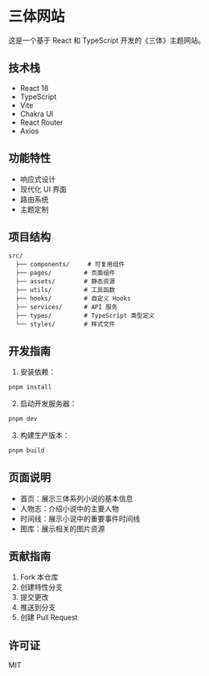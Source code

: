 # 三体网站

这是一个基于 React 和 TypeScript 开发的《三体》主题网站。

## 技术栈

- React 18
- TypeScript
- Vite
- Chakra UI
- React Router
- Axios

## 功能特性

- 响应式设计
- 现代化 UI 界面
- 路由系统
- 主题定制

## 项目结构

```
src/
  ├── components/     # 可复用组件
  ├── pages/         # 页面组件
  ├── assets/        # 静态资源
  ├── utils/         # 工具函数
  ├── hooks/         # 自定义 Hooks
  ├── services/      # API 服务
  ├── types/         # TypeScript 类型定义
  └── styles/        # 样式文件
```

## 开发指南

1. 安装依赖：

```bash
pnpm install
```

2. 启动开发服务器：

```bash
pnpm dev
```

3. 构建生产版本：

```bash
pnpm build
```

## 页面说明

- 首页：展示三体系列小说的基本信息
- 人物志：介绍小说中的主要人物
- 时间线：展示小说中的重要事件时间线
- 图库：展示相关的图片资源

## 贡献指南

1. Fork 本仓库
2. 创建特性分支
3. 提交更改
4. 推送到分支
5. 创建 Pull Request

## 许可证

MIT
